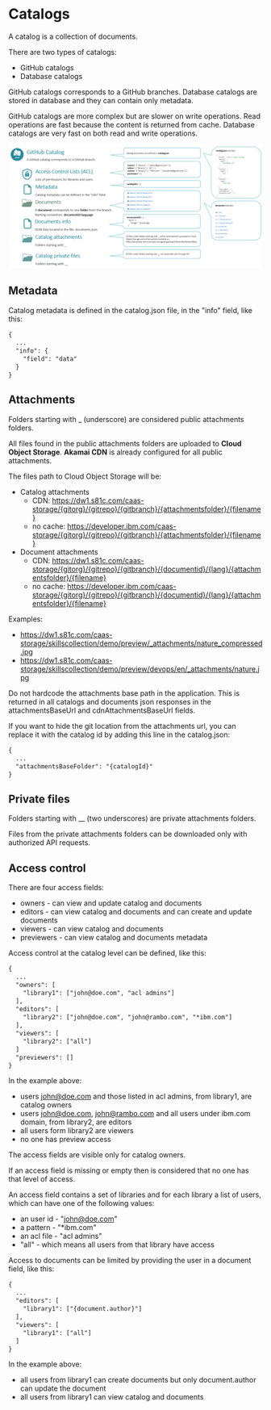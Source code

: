 # Catalogs

A catalog is a collection of documents.

There are two types of catalogs: 
- GitHub catalogs
- Database catalogs

GitHub catalogs corresponds to a GitHub branches. Database catalogs are stored in database and they can contain only metadata. 

GitHub catalogs are more complex but are slower on write operations. Read operations are fast because the content is returned from cache. Database catalogs are very fast on both read and write operations.


![GitHub Catalog](_attachments/catalog1.png)



## Metadata

Catalog metadata is defined in the catalog.json file, in the "info" field, like this:

```
{
  ...
  "info": {
    "field": "data"
  }
}
```

## Attachments

Folders starting with _ (underscore) are considered public attachments folders.

All files found in the public attachments folders are uploaded to **Cloud Object Storage**. **Akamai CDN** is already configured for all public attachments.

The files path to Cloud Object Storage will be:
- Catalog attachments
  - CDN: https://dw1.s81c.com/caas-storage/{gitorg}/{gitrepo}/{gitbranch}/{attachmentsfolder}/{filename}
  - no cache: https://developer.ibm.com/caas-storage/{gitorg}/{gitrepo}/{gitbranch}/{attachmentsfolder}/{filename}
- Document attachments
  - CDN: https://dw1.s81c.com/caas-storage/{gitorg}/{gitrepo}/{gitbranch}/{documentid}/{lang}/{attachmentsfolder}/{filename}
  - no cache: https://developer.ibm.com/caas-storage/{gitorg}/{gitrepo}/{gitbranch}/{documentid}/{lang}/{attachmentsfolder}/{filename}

Examples:
- https://dw1.s81c.com/caas-storage/skillscollection/demo/preview/_attachments/nature_compressed.jpg
- https://dw1.s81c.com/caas-storage/skillscollection/demo/preview/devops/en/_attachments/nature.jpg

Do not hardcode the attachments base path in the application. This is returned in all catalogs and documents json responses in the attachmentsBaseUrl and cdnAttachmentsBaseUrl fields.

If you want to hide the git location from the attachments url, you can replace it with the catalog id by adding this line in the catalog.json:
```
{
  ...
  "attachmentsBaseFolder": "{catalogId}"
}
```


## Private files

Folders starting with __ (two underscores) are private attachments folders.

Files from the private attachments folders can be downloaded only with authorized API requests.


## Access control

There are four access fields:
- owners - can view and update catalog and documents
- editors - can view catalog and documents and can create and update documents
- viewers - can view catalog and documents
- previewers - can view catalog and documents metadata

Access control at the catalog level can be defined, like this:

```
{
  ...
  "owners": [
    "library1": ["john@doe.com", "acl admins"]
  ],
  "editors": [
    "library2": ["john@doe.com", "john@rambo.com", "*ibm.com"]
  ],
  "viewers": [
    "library2": ["all"]
  ]
  "previewers": []
}
```

In the example above:
- users john@doe.com and those listed in acl admins, from library1, are catalog owners
- users john@doe.com, john@rambo.com and all users under ibm.com domain, from library2, are editors
- all users form library2 are viewers
- no one has preview access

The access fields are visible only for catalog owners.

If an access field is missing or empty then is considered that no one has that level of access.

An access field contains a set of libraries and for each library a list of users, which can have one of the following values:
- an user id - "john@doe.com"
- a pattern - "*ibm.com"
- an acl file - "acl admins"
- "all" - which means all users from that library have access

Access to documents can be limited by providing the user in a document field, like this:

```
{
  ...
  "editors": [
    "library1": ["{document.author}"]
  ],
  "viewers": [
    "library1": ["all"]
  ]
}
```

In the example above:
- all users from library1 can create documents but only document.author can update the document
- all users from library1 can view catalog and documents
